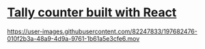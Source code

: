 # [Tally counter built with React](https://frontendella.github.io/counter-project/)




https://user-images.githubusercontent.com/82247833/197682476-010f2b3a-48a9-4d9a-9761-1b61a5e3cfe6.mov


